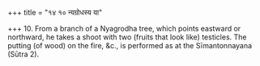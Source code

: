 +++
title = "१४ १० न्यग्रोधस्य या"

+++
10. From a branch of a Nyagrodha tree, which points eastward or northward, he takes a shoot with two (fruits that look like) testicles. The putting (of wood) on the fire, &c., is performed as at the Sīmantonnayana (Sūtra 2).
